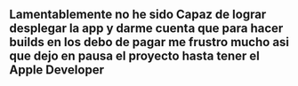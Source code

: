 ## Lamentablemente no he sido Capaz de lograr desplegar la app y darme cuenta que para hacer builds en Ios debo de pagar me frustro mucho asi que dejo en pausa el proyecto hasta tener el Apple Developer
 
 
